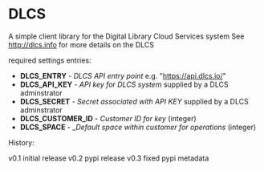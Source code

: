 DLCS
====

A simple client library for the Digital Library Cloud Services system
See http://dlcs.info for more details on the DLCS

required settings entries:

- **DLCS_ENTRY** - _DLCS API entry point_ e.g. "https://api.dlcs.io/"
- **DLCS_API_KEY** - _API key for DLCS system_ supplied by a DLCS adminstrator
- **DLCS_SECRET** - _Secret associated with API KEY_ supplied by a DLCS adminstrator
- **DLCS_CUSTOMER_ID** - _Customer ID for key_  (integer)
- **DLCS_SPACE** - __Default space within customer for operations_ (integer)

History:

v0.1 initial release
v0.2 pypi release
v0.3 fixed pypi metadata